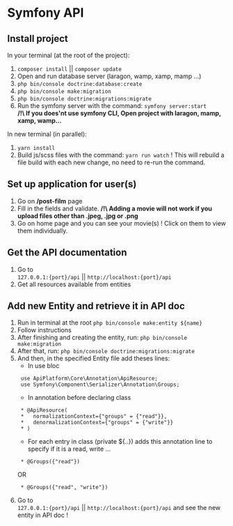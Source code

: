 # Symfony API

## Install project
In your terminal (at the root of the project):

1. `composer install` || `composer update`
2. Open and run database server (laragon, wamp, xamp, mamp ...)
3. `php bin/console doctrine:database:create`
4. `php bin/console make:migration`
5. `php bin/console doctrine:migrations:migrate`
6. Run the symfony server with the command: `symfony server:start`  
  **/!\ If you does'nt use symfony CLI, Open project with laragon, mamp, xamp, wamp...**

In new terminal (in parallel):
1. `yarn install`
2. Build js/scss files with the command: `yarn run watch` ! This will rebuild a file build with each new change, no need to re-run the command.


## Set up application for user(s)

1. Go on **/post-film** page
2. Fill in the fields and validate. **/!\ Adding a movie will not work if you upload files other than .jpeg, .jpg or .png**
3. Go on home page and you can see your movie(s) ! Click on them to view them individually.

## Get the API documentation
1. Go to   
  `127.0.0.1:{port}/api` || `http://localhost:{port}/api`  
2. Get all resources available from entities

## Add new Entity and retrieve it in API doc
1. Run in terminal at the root `php bin/console make:entity ${name}`
2. Follow instructions
3. After finishing and creating the entity, run: `php bin/console make:migration`
4. After that, run: `php bin/console doctrine:migrations:migrate`
5. And then, in the specified Entity file add theses lines:
   - In use bloc
   ```
    use ApiPlatform\Core\Annotation\ApiResource;
    use Symfony\Component\Serializer\Annotation\Groups;
   ```
   - In annotation before declaring class
   ```
    * @ApiResource(
    *   normalizationContext={"groups" = {"read"}},
    *   denormalizationContext={"groups" = {"write"}}
    * )
   ```
   - For each entry in class (private ${..}) adds this annotation line to specify if it is a read, write ...
   ```
    * @Groups({"read"})
   ```
   OR
   ```
    * @Groups({"read", "write"})
   ```
6. Go to   
  `127.0.0.1:{port}/api` || `http://localhost:{port}/api` and see the new entity in API doc !
